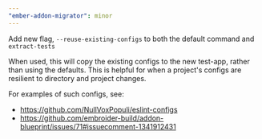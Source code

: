 ```yaml
---
"ember-addon-migrator": minor
---
```


Add new flag, `--reuse-existing-configs` to both the default command and `extract-tests`

When used, this will copy the existing configs to the new test-app, rather than using the defaults.
This is helpful for when a project's configs are resilient to directory and project changes.

For examples of such configs, see:

- https://github.com/NullVoxPopuli/eslint-configs
- https://github.com/embroider-build/addon-blueprint/issues/71#issuecomment-1341912431
